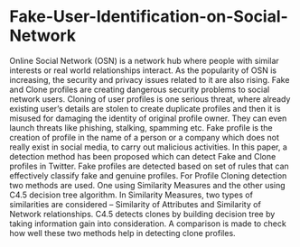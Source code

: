 # Fake-User-Identification-on-Social-Network

Online Social Network (OSN) is a network hub where people with similar interests or real world relationships interact. As the popularity of OSN is increasing, the security and privacy issues related to it are also rising. Fake and Clone profiles are creating dangerous security problems to social network users. Cloning of user profiles is one serious threat, where already existing user’s details are stolen to create duplicate profiles and then it is misused for damaging the identity of original profile owner. They can even launch threats like phishing, stalking, spamming etc. Fake profile is the creation of profile in the name of a person or a company which does not really exist in social media, to carry out malicious activities. In this paper, a detection method has been proposed which can detect Fake and Clone profiles in Twitter. Fake profiles are detected based on set of rules that can effectively classify fake and genuine profiles. For Profile Cloning detection two methods are used. One using Similarity Measures and the other using C4.5 decision tree algorithm. In Similarity Measures, two types of similarities are considered – Similarity of Attributes and Similarity of Network relationships. C4.5 detects clones by building decision tree by taking information gain into consideration. A comparison is made to check how well these two methods help in detecting clone profiles.
